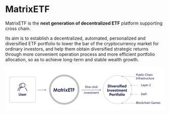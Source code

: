# MatrixETF

MatrixETF is the **next generation of decentralized ETF** platform supporting cross chain. 

Its aim is to establish a decentralized, automated, personalized and diversified ETF portfolio to lower the bar of the cryptocurrency market for ordinary investors, and help them obtain diversified strategic returns through more convenient operation process and more efficient portfolio allocation, so as to achieve long-term and stable wealth growth.

![MatrixETF project Intro](../.gitbook/assets/matrixetf-intro.png)



